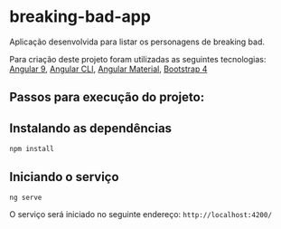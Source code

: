 # breaking-bad-app

Aplicação desenvolvida para listar os personagens de breaking bad.

Para criação deste projeto foram utilizadas as seguintes tecnologias:
[Angular 9](https://angular.io/docs), [Angular CLI](https://github.com/angular/angular-cli), [Angular Material](https://material.angular.io/), [Bootstrap 4](https://getbootstrap.com/docs/4.0/getting-started/introduction/)

## Passos para execução do projeto:

## Instalando as dependências
```npm install```

## Iniciando o serviço
```ng serve```

O serviço será iniciado no seguinte endereço: `http://localhost:4200/`

## 
